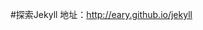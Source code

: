 #探索Jekyll
地址：<a href="http://eary.github.io/jekyll" target="_blank">http://eary.github.io/jekyll</a>